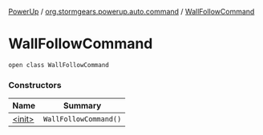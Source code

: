 [PowerUp](../../index.md) / [org.stormgears.powerup.auto.command](../index.md) / [WallFollowCommand](./index.md)

# WallFollowCommand

`open class WallFollowCommand`

### Constructors

| Name | Summary |
|---|---|
| [&lt;init&gt;](-init-.md) | `WallFollowCommand()` |
